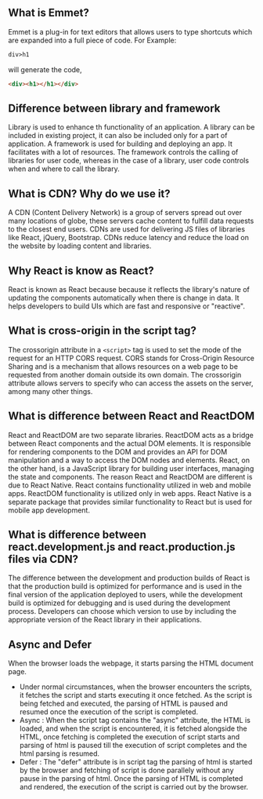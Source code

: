 ## What is Emmet?
Emmet is a plug-in for text editors that allows users to type shortcuts which are expanded into a full piece of code.
  For Example: 
  ```html 
  div>h1
  ``` 
  will generate the code, 
  ```html
  <div><h1></h1></div>
  ```
## Difference between library and framework
Library is used to enhance th functionality of an application. A library can be included in existing project, it can also be included only for a part of application. A framework is used for building and deploying an app. It facilitates with a lot of resources. The framework controls the calling of libraries for user code, whereas in the case of a library, user code controls when and where to call the library.

## What is CDN? Why do we use it?
A CDN (Content Delivery Network) is a group of servers spread out over many locations of globe, these servers cache content to fulfill data requests to the closest end users. CDNs are used for delivering JS files of libraries like React, jQuery, Bootstrap. CDNs reduce latency and reduce the load on the website by loading content and libraries.

## Why React is know as React?
React is known as React because because it reflects the library's nature of updating the components automatically when there is change in data. It helps developers to build UIs which are fast and responsive or "reactive".

## What is cross-origin in the script tag?
The crossorigin attribute in a `<script>` tag is used to set the mode of the request for an HTTP CORS request. CORS stands for Cross-Origin Resource Sharing and is a mechanism that allows resources on a web page to be requested from another domain outside its own domain. The crossorigin attribute allows servers to specify who can access the assets on the server, among many other things.

## What is difference between React and ReactDOM
React and ReactDOM are two separate libraries. ReactDOM acts as a bridge between React components and the actual DOM elements. It is responsible for rendering components to the DOM and provides an API for DOM manipulation and a way to access the DOM nodes and elements. React, on the other hand, is a JavaScript library for building user interfaces, managing the state and components. The reason React and ReactDOM are different is due to React Native. React contains functionality utilized in web and mobile apps. ReactDOM functionality is utilized only in web apps. React Native is a separate package that provides similar functionality to React but is used for mobile app development.

## What is difference between react.development.js and react.production.js files via CDN?
The difference between the development and production builds of React is that the production build is optimized for performance and is used in the final version of the application deployed to users, while the development build is optimized for debugging and is used during the development process. Developers can choose which version to use by including the appropriate version of the React library in their applications.

## Async and Defer
 When the browser loads the webpage, it starts parsing the HTML document page.
- Under normal circumstances, when the browser encounters the scripts, it fetches the script and starts executing it once fetched. As the script is being fetched and executed, the parsing of HTML is paused and resumed once the execution of the script is completed.
- Async : When the script tag contains the "async" attribute, the HTML is loaded, and when the script is encountered, it is fetched alongside the HTML, once fetching is completed the execution of script starts and parsing of html is paused till the  execution of script completes and the html parsing is resumed.
- Defer : The "defer" attribute is in script tag the parsing of html is started by the browser and fetching of script is done parallely without any pause in the parsing of html. Once the parsing of HTML is completed and rendered, the execution of the script is carried out by the browser.
